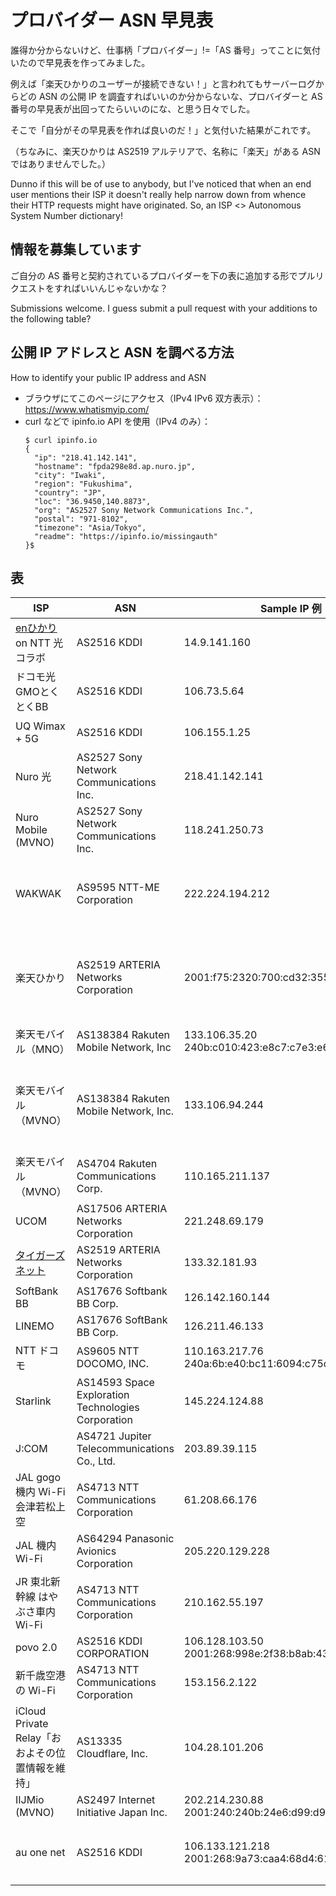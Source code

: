 # プロバイダー ASN 早見表

誰得か分からないけど、仕事柄「プロバイダー」!=「AS 番号」ってことに気付いたので早見表を作ってみました。

例えば「楽天ひかりのユーザーが接続できない！」と言われてもサーバーログからどの ASN の公開 IP を調査すればいいのか分からないな、プロバイダーと AS 番号の早見表が出回ってたらいいのにな、と思う日々でした。

そこで「自分がその早見表を作れば良いのだ！」と気付いた結果がこれです。

（ちなみに、楽天ひかりは AS2519 アルテリアで、名称に「楽天」がある ASN ではありませんでした。）

Dunno if this will be of use to anybody, but I've noticed that when an end user mentions their ISP it doesn't really help narrow down from whence their HTTP requests might have originated.  So, an ISP <> Autonomous System Number dictionary!

## 情報を募集しています
ご自分の AS 番号と契約されているプロバイダーを下の表に追加する形でプルリクエストをすればいいんじゃないかな？

Submissions welcome.  I guess submit a pull request with your additions to the following table?

## 公開 IP アドレスと ASN を調べる方法
How to identify your public IP address and ASN

- ブラウザにてこのページにアクセス（IPv4 IPv6 双方表示）：https://www.whatismyip.com/
- curl などで ipinfo.io API を使用（IPv4 のみ）：
  ```
  $ curl ipinfo.io
  {
    "ip": "218.41.142.141",
    "hostname": "fpda298e8d.ap.nuro.jp",
    "city": "Iwaki",
    "region": "Fukushima",
    "country": "JP",
    "loc": "36.9450,140.8873",
    "org": "AS2527 Sony Network Communications Inc.",
    "postal": "971-8102",
    "timezone": "Asia/Tokyo",
    "readme": "https://ipinfo.io/missingauth"
  }$
  ```


## 表
| ISP | ASN | Sample IP 例 | Notes |
| --- | --- | --- | --- |
| [enひかり](https://enhikari.jp/) on NTT 光コラボ | AS2516 KDDI | 14.9.141.160 | NTT の光回線を使う NTT 光コラボなのに KDDI |
| ドコモ光 GMOとくとくBB | AS2516 KDDI | 106.73.5.64 | 「ドコモ」光なのに KDDI |
| UQ Wimax + 5G | AS2516 KDDI | 106.155.1.25 | KDDI は UQ の親会社 |
| Nuro 光 | AS2527 Sony Network Communications Inc. | 218.41.142.141 | |
| Nuro Mobile (MVNO) | AS2527 Sony Network Communications Inc. | 118.241.250.73 | | 
| WAKWAK | AS9595 NTT-ME Corporation | 222.224.194.212 | AS4713 NTT Communications Corporation（通称 OCN）とは別！ |
| 楽天ひかり | AS2519 ARTERIA Networks Corporation | 2001:f75:2320:700:cd32:3552:2055:537a | 名称に「Rakuten」がある ASN ではない。「クロスパス」がなんとかかんとか |
| 楽天モバイル（MNO） | AS138384 Rakuten Mobile Network, Inc | 133.106.35.20<br>240b:c010:423:e8c7:c7e3:e604:ad42:9299 | |
| 楽天モバイル（MVNO） | AS138384 Rakuten Mobile Network, Inc. | 133.106.94.244 | 2022年の記録。逆引きホスト名に「mvno」があるかで MNO・MVNO を見分ける？ |
| 楽天モバイル（MVNO） | AS4704 Rakuten Communications Corp. | 110.165.211.137 | 2018年の記録 |
| UCOM | AS17506 ARTERIA Networks Corporation | 221.248.69.179 | |
| [タイガーズネット](https://www.tigers-net.com/) | AS2519 ARTERIA Networks Corporation | 133.32.181.93 | |
| SoftBank BB | AS17676 Softbank BB Corp. | 126.142.160.144 | |
| LINEMO | AS17676 SoftBank BB Corp. | 126.211.46.133 | |
| NTT ドコモ | AS9605 NTT DOCOMO, INC. | 110.163.217.76<br>240a:6b:e40:bc11:6094:c75d:ea37:440b | |
| Starlink | AS14593 Space Exploration Technologies Corporation | 145.224.124.88 | |
| J:COM | AS4721 Jupiter Telecommunications Co., Ltd. | 203.89.39.115 | 2020年の記録 |
| JAL gogo 機内 Wi-Fi 会津若松上空 | AS4713 NTT Communications Corporation | 61.208.66.176 | 2021年11月記録 |
| JAL 機内 Wi-Fi | AS64294 Panasonic Avionics Corporation | 205.220.129.228 | 2022年2月記録 |
| JR 東北新幹線 はやぶさ車内 Wi-Fi | AS4713 NTT Communications Corporation | 210.162.55.197 | 2021年11月記録 |
| povo 2.0 | AS2516 KDDI CORPORATION | 106.128.103.50<br>2001:268:998e:2f38:b8ab:43c7:2921:995e | |
| 新千歳空港の Wi-Fi | AS4713 NTT Communications Corporation | 153.156.2.122 | |
| iCloud Private Relay「おおよその位置情報を維持」 | AS13335 Cloudflare, Inc. | 104.28.101.206 | [iCloud Private Relay で使用される IP レンジ](https://mask-api.icloud.com/egress-ip-ranges.csv) Cloudflare 以外 AS36183 Akamai なども |
| IIJMio (MVNO) | AS2497 Internet Initiative Japan Inc. | 202.214.230.88<br>2001:240:240b:24e6:d99:d972:ec6:fbca | |
| au one net | AS2516 KDDI | 106.133.121.218<br>2001:268:9a73:caa4:68d4:619a:b41f:9c2d | IPv4 ホスト名に「au-net.ne.jp」がある。 IPv6 にはない |
